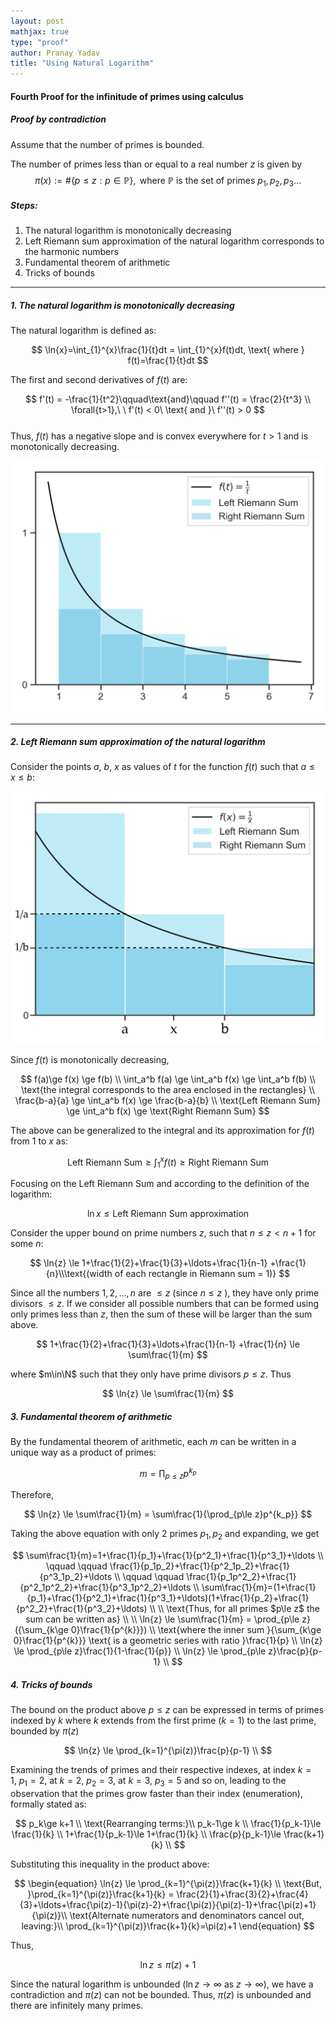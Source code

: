 ```yaml
---
layout: post  
mathjax: true  
type: "proof"  
author: Pranay Yadav   
title: "Using Natural Logarithm"
---
```


#### Fourth Proof for the infinitude of primes using calculus  

##### Proof by contradiction  

Assume that the number of primes is bounded.  

The number of primes less than or equal to a real number $z$ is given by  
$$
\pi(x) :=\#\{p\le z:p\in\mathbb{P} \}, \text{ where }\mathbb{P}\text{ is the set of primes }p_1,p_2,p_3\ldots
$$

##### Steps:  

1. The natural logarithm is monotonically decreasing  
2. Left Riemann sum approximation of the natural logarithm corresponds to the harmonic numbers   
3. Fundamental theorem of arithmetic  
4. Tricks of bounds  

---

##### 1. The natural logarithm is monotonically decreasing  

The natural logarithm is defined as:  

$$  
\ln{x}=\int_{1}^{x}\frac{1}{t}dt = \int_{1}^{x}f(t)dt, \text{ where } f(t)=\frac{1}{t}dt
$$  

The first and second derivatives of $f(t)$ are:  

$$  
f'(t) = -\frac{1}{t^2}\qquad\text{and}\qquad f''(t) = \frac{2}{t^3} \\
\forall{t>1},\ \ f'(t) < 0\ \text{ and }\ f''(t) > 0
$$    
Thus, $f(t)$ has a negative slope and is convex everywhere for $t>1$ and is monotonically decreasing.  

![function1](../images/psy_function1.png)

---

##### 2. Left Riemann sum approximation of the natural logarithm  

Consider the points $a,\ b,\ x$ as values of $t$ for the function $f(t)$ such that $a \le x \le b$:  

![function2](../images/psy_function2.png)

Since $f(t)$ is monotonically decreasing,  
  
$$  
f(a)\ge f(x) \ge f(b) \\
\int_a^b f(a) \ge \int_a^b f(x) \ge \int_a^b f(b) \\
\text{the integral corresponds to the area enclosed in the rectangles} \\
\frac{b-a}{a} \ge \int_a^b f(x) \ge \frac{b-a}{b} \\
\text{Left Riemann Sum} \ge \int_a^b f(x) \ge \text{Right Riemann Sum}
$$  
  
The above can be generalized to the integral and its approximation for $f(t)$ from $1$ to $x$ as:  
  
$$  
\text{Left Riemann Sum} \ge \int_1^x f(t) \ge \text{Right Riemann Sum}
$$  

Focusing on the Left Riemann Sum and according to the definition of the logarithm:  
  
$$  
\ln{x}\le \text{Left Riemann Sum approximation}
$$  

Consider the upper bound on prime numbers $z$, such that $n\le z < n+1$ for some $n$:  
  
$$  
\ln{z} \le 1+\frac{1}{2}+\frac{1}{3}+\ldots+\frac{1}{n-1} +\frac{1}{n}\\\text{(width of each rectangle in Riemann sum = 1)}
$$  

Since all the numbers $1,2,\ldots,n$ are $\le z$ (since $n\le z$ ), they have only prime divisors $\le z$. If we consider all possible numbers that can be formed using only primes less than $z$, then the sum of these will be larger than the sum above.  
  
$$  
1+\frac{1}{2}+\frac{1}{3}+\ldots+\frac{1}{n-1} +\frac{1}{n} \le \sum\frac{1}{m}
$$  

where $m\in\N$ such that they only have prime divisors $p\le z$. Thus  
  
$$  
\ln{z} \le \sum\frac{1}{m}
$$  

##### 3. Fundamental theorem of arithmetic  

By the fundamental theorem of arithmetic, each $m$ can be written in a unique way as a product of primes:  
  
$$  
m=\prod_{p\le z}p^{k_p}
$$  
  
Therefore,  
  
$$  
\ln{z} \le \sum\frac{1}{m} = \sum\frac{1}{\prod_{p\le z}p^{k_p}}
$$  
  
Taking the above equation with only 2 primes $p_1, p_2$ and expanding, we get  
  
$$  
\sum\frac{1}{m}=1+\frac{1}{p_1}+\frac{1}{p^2_1}+\frac{1}{p^3_1}+\ldots \\
\qquad \qquad \frac{1}{p_1p_2}+\frac{1}{p^2_1p_2}+\frac{1}{p^3_1p_2}+\ldots \\
\qquad \qquad \frac{1}{p_1p^2_2}+\frac{1}{p^2_1p^2_2}+\frac{1}{p^3_1p^2_2}+\ldots \\
\sum\frac{1}{m}=(1+\frac{1}{p_1}+\frac{1}{p^2_1}+\frac{1}{p^3_1}+\ldots)(1+\frac{1}{p_2}+\frac{1}{p^2_2}+\frac{1}{p^3_2}+\ldots) \\
\\
\text{Thus, for all primes $p\le z$ the sum can be written as}  \\
\\  
\ln{z} \le \sum\frac{1}{m} = \prod_{p\le z}({\sum_{k\ge 0}\frac{1}{p^{k}}}) \\
\text{where the inner sum }{\sum_{k\ge 0}\frac{1}{p^{k}}} \text{ is a geometric series with ratio }\frac{1}{p} \\
\ln{z} \le \prod_{p\le z}\frac{1}{1-\frac{1}{p}} \\
\ln{z} \le \prod_{p\le z}\frac{p}{p-1} \\
$$    


##### 4. Tricks of bounds   
  
The bound on the product above $p \le z$ can be expressed in terms of primes indexed by $k$ where $k$ extends from the first prime ($k=1$) to the last prime, bounded by $\pi(z)$  
  
  
  
$$  
\ln{z} \le \prod_{k=1}^{\pi(z)}\frac{p}{p-1} \\
$$  


Examining the trends of primes and their respective indexes, at index $k=1,\ p_1=2$, at $k=2,\ p_2=3$, at $k=3,\ p_3=5$ and so on, leading to the observation that the primes grow faster than their index (enumeration), formally stated as:  
  
  
$$  
p_k\ge k+1 \\
\text{Rearranging terms:}\\
p_k-1\ge k \\
\frac{1}{p_k-1}\le \frac{1}{k} \\
1+\frac{1}{p_k-1}\le 1+\frac{1}{k} \\
\frac{p}{p_k-1}\le \frac{k+1}{k} \\
$$  
  
  
  
Substituting this inequality in the product above:  
  
   
   
$$  
\begin{equation}
\ln{z} \le \prod_{k=1}^{\pi(z)}\frac{k+1}{k} \\
\text{But, }\prod_{k=1}^{\pi(z)}\frac{k+1}{k} = \frac{2}{1}+\frac{3}{2}+\frac{4}{3}+\ldots+\frac{\pi(z)-1}{\pi(z)-2}+\frac{\pi(z)}{\pi(z)-1}+\frac{\pi(z)+1}{\pi(z)}\\
\text{Alternate numerators and denominators cancel out, leaving:}\\
\prod_{k=1}^{\pi(z)}\frac{k+1}{k}=\pi(z)+1
\end{equation}
$$  
   
  
Thus,  
  
  
$$  
\ln{z}\le \pi(z)+1
$$   
  
  
Since the natural logarithm is unbounded ($\ln{z}\rightarrow\infty$ as $z\rightarrow\infty$), we have a contradiction and $\pi(z)$ can not be bounded. Thus, $\pi(z)$ is unbounded and there are infinitely many primes.  